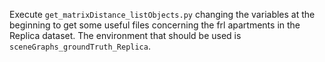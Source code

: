 Execute `get_matrixDistance_listObjects.py` changing the variables at the beginning to get some useful files concerning the frl apartments in the Replica dataset. The environment that should be used is `sceneGraphs_groundTruth_Replica`.